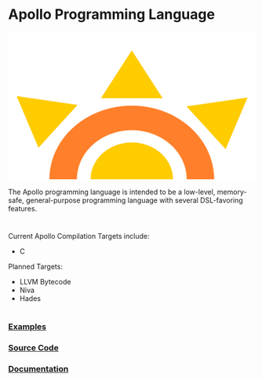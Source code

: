 # Apollo Programming Language

<p align="center">
 <img src="media/apollo-logo.svg" height="300" width="1250" alt="Apollo Language logo">
</p>

The Apollo programming language is intended to be a low-level, memory-safe, general-purpose programming language with several DSL-favoring features.

# 

Current Apollo Compilation Targets include:
- C

Planned Targets:
- LLVM Bytecode
- Niva
- Hades

# 

### [Examples](./ex/)
### [Source Code](./src/)
### [Documentation](./docs/)
